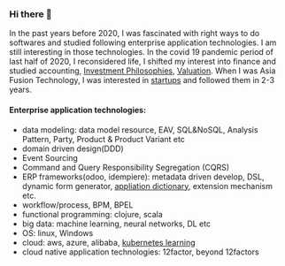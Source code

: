 ### Hi there 👋

In the past years before 2020, I was fascinated with right ways to do softwares and studied following enterprise application technologies. I am still interesting in those technologies. In the covid 19 pandemic period of last half of 2020, I reconsidered life, I shifted my interest into finance and studied accounting, [Investment Philosophies](https://pages.stern.nyu.edu/~adamodar/New_Home_Page/webcastinvphil.htm), [Valuation](https://pages.stern.nyu.edu/~adamodar/New_Home_Page/webcastvalonline.htm). When I was Asia Fusion Technology, I was interested in [startups](#startups) and followed them in 2-3 years.

#### Enterprise application technologies:
* data modeling: data model resource, EAV, SQL&NoSQL, Analysis Pattern, Party, Product & Product Variant etc
* domain driven design(DDD)
* Event Sourcing
* Command and Query Responsibility Segregation (CQRS)
* ERP frameworks(odoo, idempiere): metadata driven develop, DSL, dynamic form generator, [appliation dictionary](https://adempiere.gitbook.io/docs/system-administration/the-application-dictionary), extension mechanism  etc.
* workflow/process, BPM, BPEL
* functional programming: clojure, scala
* big data: machine learning, neural networks, DL etc
* OS: linux, Windows
* cloud: aws, azure, alibaba, [kubernetes learning](https://github.com/jackliusr/k8s)
* cloud native application technologies: 12factor, beyond 12factors


